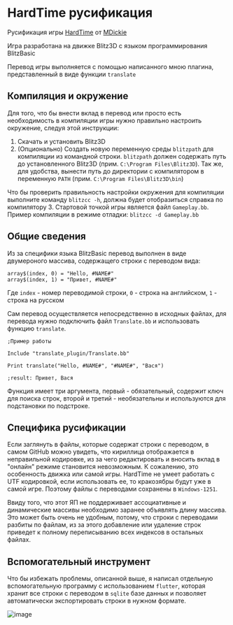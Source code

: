 # HardTime русификация
Русификация игры [HardTime](http://www.mdickie.com/prev_hardtime.htm) от [MDickie](http://www.mdickie.com/)

Игра разработана на движке Blitz3D с языком программирования BlitzBasic

Перевод игры выполняется с помощью написанного мною плагина, представленный в виде функции `translate`

## Компиляция и окружение
Для того, что бы внести вклад в перевод или просто есть необходимость в компиляции игры нужно правильно настроить окружение, следуя этой инструкции:
1. Скачать и установить Blitz3D
2. (Опционально) Создать новую переменную среды `blitzpath` для компиляции из командной строки. `blitzpath` должен содержать путь до установленного Blitz3D (прим. `C:\Program Files\Blitz3D`). Так же, для удобства, вынести путь до директории с компилятором в переменную `PATH` (прим. `C:\Program Files\Blitz3D\bin`)

Что бы проверить правильность настройки окружения для компиляции выполните команду `blitzcc -h`, должна будет отобразиться справка по компилятору
3. Стартовой точкой игры является файл `Gameplay.bb`. Пример компиляции в режиме отладки: `blitzcc -d Gameplay.bb`

## Общие сведения
Из за специфики языка BlitzBasic перевод выполнен в виде двумероного массива, содержащего строки с переводом вида:

```
array$(index, 0) = "Hello, #NAME#"
array$(index, 1) = "Привет, #NAME#"
```

Где `index` - номер переводимой строки, `0` - строка на английском, `1` - строка на русском

Сам перевод осуществляется непосредственно в исходных файлах, для перевода нужно подключить файл `Translate.bb` и использовать функцию `translate`.

```
;Пример работы

Include "translate_plugin/Translate.bb"

Print translate("Hello, #NAME#", "#NAME#", "Вася")

;result: Привет, Вася
```

Функция имеет три аргумента, первый - обязательный, содержит ключ для поиска строк, второй и третий - необязательны и используются для подстановки по подстроке.

## Специфика русификации

Если заглянуть в файлы, которые содержат строки с переводом, в самом GitHub можно увидеть, что кириллица отображается в неправильной кодировке, из за чего редактировать и вносить вклад в "онлайн" режиме становится невозможным. К сожалению, это особенность движка или самой игры. HardTime не умеет работать с UTF кодировкой, если использовать ее, то кракозябры будут уже в самой игре. Поэтому файлы с переводами сохранены в `Windows-1251`.

Ввиду того, что этот ЯП не поддерживает ассоциативные и динамические массивы необходимо заранее объявлять длину массива. Это может быть очень не удобным, потому, что строки с переводами разбиты по файлам, из за этого добавление или удаление строк приведет к полному переписыванию всех индексов в остальных файлах.

## Вспомогательный инструмент

Что бы избежать проблемы, описанной выше, я написал отдельную вспомогательную программу с использованием `flutter`, которая хранит все строки с переводом в `sqlite` базе данных и позволяет автоматически экспортировать строки в нужном формате.

![image](https://github.com/13Hz/hardtime-russification/assets/39442071/d0850a56-5dee-49e9-a7f4-bca296f792a5)

